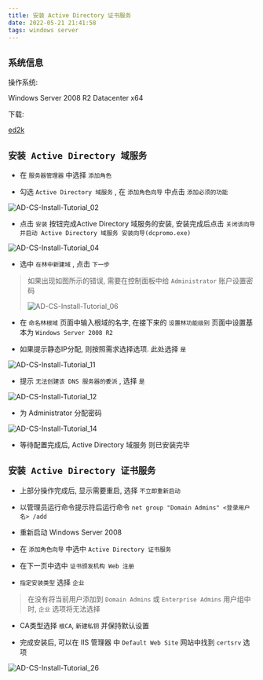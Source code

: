 ```yaml
---
title: 安装 Active Directory 证书服务
date: 2022-05-21 21:41:58
tags: windows server
---
```

## `系统信息`

操作系统:

Windows Server 2008 R2 Datacenter x64

下载:

[ed2k](ed2k://|file|cn_windows_server_2008_r2_standard_enterprise_datacenter_and_web_with_sp1_vl_build_x64_dvd_617396.iso|3368962048|7C210CAC37A05F459758BCC1F4478F9E|/)

## `安装 Active Directory 域服务`

- 在 `服务器管理器` 中选择 `添加角色`

- 勾选 `Active Directory 域服务` , 在 `添加角色向导` 中点击 `添加必须的功能`

![AD-CS-Install-Tutorial_02](./AD-CS-Install-Tutorial_02.jpg)

- 点击 `安装` 按钮完成Active Directory 域服务的安装, 安装完成后点击 `关闭该向导并启动 Active Directory 域服务 安装向导(dcpromo.exe)` 

![AD-CS-Install-Tutorial_04](./AD-CS-Install-Tutorial_04.jpg)

- 选中 `在林中新建域` , 点击 `下一步`

> 如果出现如图所示的错误, 需要在控制面板中给 `Administrator` 账户设置密码
> 
> ![AD-CS-Install-Tutorial_06](./AD-CS-Install-Tutorial_06.jpg)

- 在 `命名林根域` 页面中输入根域的名字, 在接下来的 `设置林功能级别` 页面中设置基本为 `Windows Server 2008 R2`

- 如果提示静态IP分配, 则按照需求选择选项. 此处选择 `是`

![AD-CS-Install-Tutorial_11](./AD-CS-Install-Tutorial_11.jpg)

- 提示 `无法创建该 DNS 服务器的委派` , 选择 `是`

![AD-CS-Install-Tutorial_12](./AD-CS-Install-Tutorial_12.jpg)

- 为 Administrator 分配密码

![AD-CS-Install-Tutorial_14](./AD-CS-Install-Tutorial_14.jpg)

- 等待配置完成后, Active Directory 域服务 则已安装完毕

## `安装 Active Directory 证书服务`

- 上部分操作完成后, 显示需要重启, 选择 `不立即重新启动`

- 以管理员运行命令提示符后运行命令 `net group "Domain Admins" <登录用户名> /add`

- 重新启动 Windows Server 2008

- 在 `添加角色向导` 中选中 `Active Directory 证书服务`

- 在下一页中选中 `证书颁发机构 Web 注册`

- `指定安装类型` 选择 `企业`

> 在没有将当前用户添加到 `Domain Admins` 或 `Enterprise Admins` 用户组中时, `企业` 选项将无法选择

- CA类型选择 `根CA`, `新建私钥` 并保持默认设置

- 完成安装后, 可以在 IIS 管理器 中 `Default Web Site` 网站中找到 `certsrv` 选项

![AD-CS-Install-Tutorial_26](./AD-CS-Install-Tutorial_26.jpg)